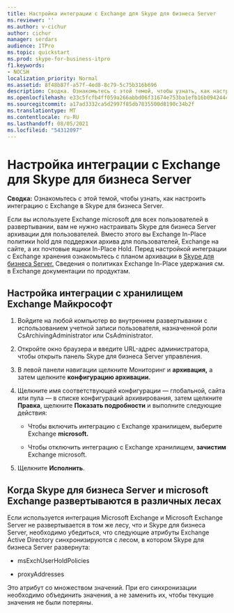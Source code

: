 ```yaml
---
title: Настройка интеграции с Exchange для Skype для бизнеса Server
ms.reviewer: ''
ms.author: v-cichur
author: cichur
manager: serdars
audience: ITPro
ms.topic: quickstart
ms.prod: skype-for-business-itpro
f1.keywords:
- NOCSH
localization_priority: Normal
ms.assetid: 8f48b87f-a57f-4ed8-8c79-5c75b316b696
description: Сводка. Ознакомьтесь с этой темой, чтобы узнать, как настроить интеграцию с Exchange в Skype для бизнеса Server.
ms.openlocfilehash: e33c5fcfb4ff059a266abbd06f31674e753ba1efb16b094244cba4e1f333c098
ms.sourcegitcommit: a17ad3332ca5d2997f85db7835500d8190c34b2f
ms.translationtype: MT
ms.contentlocale: ru-RU
ms.lasthandoff: 08/05/2021
ms.locfileid: "54312097"
---
```

# <a name="configure-integration-with-exchange-storage-for-skype-for-business-server"></a>Настройка интеграции с Exchange для Skype для бизнеса Server
 
**Сводка:** Ознакомьтесь с этой темой, чтобы узнать, как настроить интеграцию с Exchange в Skype для бизнеса Server.
  
Если вы используете Exchange microsoft для всех пользователей в развертывании, вам не нужно настраивать Skype для бизнеса Server архивации для пользователей. Вместо этого вы Exchange In-Place политики hold для поддержки архива для пользователей, Exchange на сайте, а их почтовые ящики In-Place Hold. Перед настройкой интеграции с Exchange хранения ознакомьтесь с планом архивации в [Skype для бизнеса Server.](../../plan-your-deployment/archiving/archiving.md) Сведения о политиках Exchange In-Place удержания см. в Exchange документации по продуктам. 
  
## <a name="configure-integration-with-microsoft-exchange-storage"></a>Настройка интеграции с хранилищем Exchange Майкрософт

1. Войдите на любой компьютер во внутреннем развертывании с использованием учетной записи пользователя, назначенной роли CsArchivingAdministrator или CsAdministrator.
    
2. Откройте окно браузера и введите URL-адрес администратора, чтобы открыть панель Skype для бизнеса Server управления. 
    
3. В левой панели навигации щелкните Мониторинг и **архивация,** а затем щелкните **конфигурацию архивации.**
    
4. Щелкните имя соответствующей конфигурации — глобальной, сайта или пула — в списке конфигураций архивирования, затем щелкните **Правка**, щелкните **Показать подробности** и выполните следующие действия:
    
   - Чтобы включить интеграцию с Exchange хранилищем, выберите Exchange **microsoft.**
    
   - Чтобы отключить интеграцию с Exchange хранилищем, **зачистим** Exchange microsoft.
    
5. Щелкните **Исполнить**.
    
## <a name="when-skype-for-business-server-and-microsoft-exchange-are-deployed-in-different-forests"></a>Когда Skype для бизнеса Server и microsoft Exchange развертываются в различных лесах

Если используется интеграция Microsoft Exchange и Microsoft Exchange Server не развертывается в том же лесу, что и Skype для бизнеса Server, необходимо убедиться, что следующие атрибуты Exchange Active Directory синхронизируются с лесом, в котором Skype для бизнеса Server развернута:
  
- msExchUserHoldPolicies
    
- proxyAddresses
    
Это атрибут со множеством значений. При его синхронизации необходимо объединить значения, а не заменить их, чтобы текущие значения не были потеряны.
  

